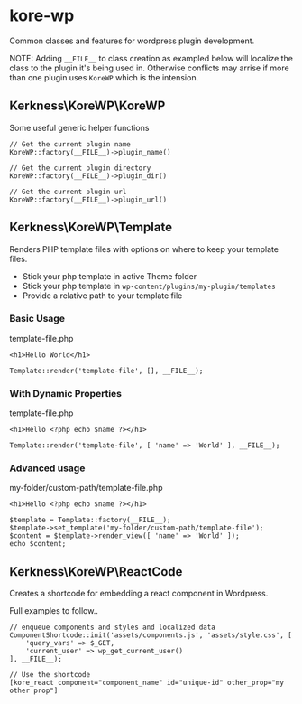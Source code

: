 # kore-wp

Common classes and features for wordpress plugin development.

NOTE:  Adding `__FILE__` to class creation as exampled below will localize the class to the plugin it's being used in. Otherwise conflicts may arrise if more than one plugin uses `KoreWP` which is the intension.

## Kerkness\KoreWP\KoreWP ##

Some useful generic helper functions

```
// Get the current plugin name
KoreWP::factory(__FILE__)->plugin_name()
```

```
// Get the current plugin directory
KoreWP::factory(__FILE__)->plugin_dir()
```

```
// Get the current plugin url
KoreWP::factory(__FILE__)->plugin_url()
```

## Kerkness\KoreWP\Template ##

Renders PHP template files with options on where to keep your template files.

* Stick your php template in active Theme folder
* Stick your php template in `wp-content/plugins/my-plugin/templates`
* Provide a relative path to your template file

### Basic Usage ###

template-file.php
```
<h1>Hello World</h1>
```
```
Template::render('template-file', [], __FILE__);
```

### With Dynamic Properties ###

template-file.php
```
<h1>Hello <?php echo $name ?></h1>
```
```
Template::render('template-file', [ 'name' => 'World' ], __FILE__);
```

### Advanced usage ###

my-folder/custom-path/template-file.php
```
<h1>Hello <?php echo $name ?></h1>
```
```
$template = Template::factory(__FILE__);
$template->set_template('my-folder/custom-path/template-file');
$content = $template->render_view([ 'name' => 'World' ]);
echo $content;
```

## Kerkness\KoreWP\ReactCode ##

Creates a shortcode for embedding a react component in Wordpress.

Full examples to follow..

```
// enqueue components and styles and localized data
ComponentShortcode::init('assets/components.js', 'assets/style.css', [
    'query_vars' => $_GET,
    'current_user' => wp_get_current_user()
], __FILE__);

// Use the shortcode
[kore_react component="component_name" id="unique-id" other_prop="my other prop"]
```
